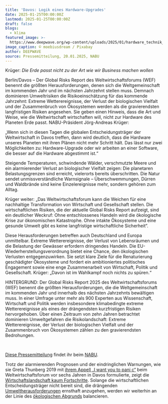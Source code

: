 ```yaml
---
title: 'Davos: Logik eines Hardware-Upgrades'
date: 2025-01-25T00:00:00Z
lastmod: 2025-01-25T00:00:00Z
draft: false
blogs:
  - klima
featured_image: >-
  https://www.deepwave.org/wp-content/uploads/2025/01/hardware_technik_upgrade_davos_pixabay_moebiusdream-1280x960.jpg
image_caption: © moebiusdream / Pixabay
author: DEEPWAVE
source: Pressemitteilung, 20.01.2025, NABU
---
```

Krüger: *Die Erde passt nicht zu der Art wie wir Business machen wollen*

Berlin/Davos – Der Global Risks Report des Weltwirtschaftsforums (WEF) benennt die größten Herausforderungen, denen sich die Weltgemeinschaft im kommenden Jahr und im nächsten Jahrzehnt stellen muss. Demnach dominieren Umweltrisiken die Risikoeinschätzung für das kommende Jahrzehnt: Extreme Wetterereignisse, der Verlust der biologischen Vielfalt und der Zusammenbruch von Ökosystemen werden als die gravierendsten langfristigen Risiken angesehen. Sie geben einen Hinweis, dass die Art und Weise, wie die Weltwirtschaft wirtschaften will, nicht zur Hardware des Planeten Erde passt. NABU-Präsident Jörg-Andreas Krüger:

„Wenn sich in diesen Tagen die globalen Entscheidungsträger der Weltwirtschaft in Davos treffen, dann wird deutlich, dass die Hardware unseres Planeten mit ihren Plänen nicht mehr Schritt hält. Das lässt nur zwei Möglichkeiten zu: Hardware-Upgrade oder wir arbeiten an einer Software, die besser auf die Hardware abgestimmt ist.“

Steigende Temperaturen, schwindende Wälder, verschmutzte Meere und ein alarmierender Verlust an biologischer Vielfalt zeigen: Die planetaren Belastungsgrenzen sind erreicht, vielerorts bereits überschritten. Die Natur sendet unmissverständliche Warnsignale – Überschwemmungen, Dürren und Waldbrände sind keine Einzelereignisse mehr, sondern gehören zum Alltag.

Krüger weiter: „Das Weltwirtschaftsforum kann die Weichen für eine nachhaltige Transformation von Wirtschaft und Gesellschaft stellen. Die wirtschaftlichen Risiken, die der aktuelle Global Risks Report aufzeigt, sind ein deutlicher Weckruf: Ohne entschlossenes Handeln wird die ökologische Krise zur ökonomischen Katastrophe. Ohne intakte Ökosysteme und eine gesunde Umwelt gibt es keine langfristige wirtschaftliche Sicherheit“.

Diese Herausforderungen betreffen auch Deutschland und Europa unmittelbar. Extreme Wetterereignisse, der Verlust von Lebensräumen und die Belastung der Gewässer erfordern dringendes Handeln. Die EU-Wiederherstellungsverordnung bietet eine Chance, den ökologischen Verlusten entgegenzuwirken. Sie setzt klare Ziele für die Renaturierung geschädigter Ökosysteme und fordert ein ambitioniertes politisches Engagement sowie eine enge Zusammenarbeit von Wirtschaft, Politik und Gesellschaft. Krüger: „Davon ist im Wahlkampf noch nichts zu spüren.“

HINTERGRUND: Der Global Risks Report 2025 des Weltwirtschaftsforums (WEF) benennt die größten Herausforderungen, die die Weltgemeinschaft im kommenden Jahr und innerhalb des nächsten Jahrzehnts bewältigen muss. In einer Umfrage unter mehr als 900 Experten aus Wissenschaft, Wirtschaft und Politik werden insbesondere klimabedingte extreme Wetterereignisse als eines der drängendsten kurzfristigen Risiken hervorgehoben. Über einen Zeitraum von zehn Jahren betrachtet dominieren Umweltgefahren die Risikolandschaft: Extreme Wetterereignisse, der Verlust der biologischen Vielfalt und der Zusammenbruch von Ökosystemen zählen zu den gravierendsten Bedrohungen.

&nbsp;

<a href="https://www.nabu.de/presse/pressemitteilungen/www.facebook.com/www.nabu.de/downloads/https.//https.//index.php?popup=true&amp;show=42542&amp;db=presseservice" target="_blank" rel="noopener">Diese Pressemitteilung</a> findet ihr beim <a href="https://www.nabu.de/" target="_blank" rel="noopener">NABU</a>.

Trotz der alarmierenden Prognosen und der eindringlichen Warnungen, wie sie Greta Thunberg 2019 mit [ihrem Appell „I want you to pani c“](https://www.deepwave.org/i-want-you-to-panic-16-jaehrige-greta-thunberg-spricht-in-davos/) beim Weltwirtschaftsforum vor sechs Jahren in Davos formulierte, zeigt die [Wirtschaftslandschaft kaum Fortschritte](https://www.deepwave.org/gemeinsam-gegen-den-fossilen-irrweg-ccs-gesetz-stoppen/). Solange die wirtschaftlichen Entscheidungsträger nicht bereit sind, die drängenden [Umweltherausforderungen](https://www.deepwave.org/nabu-gesunde-meere-als-grundlage-maritimer-wirtschaft/) ernsthaft anzugehen, werden wir weiterhin an der Linie des [ökologischen Abgrunds](https://www.deepwave.org/ccs-gesetz-mit-der-ampel-in-den-klima-jurassic-park/) balancieren.
